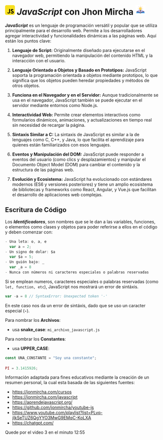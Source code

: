 # ![logo javascript](./img/logo_javascript.png) _JavaScript_ con Jhon Mircha ![logo javascript](./img/learning.png)

**_JavaScript_** es un lenguaje de programación versátil y popular que se utiliza principalmente para el desarrollo web. Permite a los desarrolladores agregar interactividad y funcionalidades dinámicas a las páginas web. Aquí están los puntos clave:

1. **Lenguaje de Script:** Originalmente diseñado para ejecutarse en el navegador web, permitiendo la manipulación del contenido HTML y la interacción con el usuario.

1. **Lenguaje Orientado a Objetos y Basado en Prototipos:** JavaScript soporta la programación orientada a objetos mediante prototipos, lo que significa que los objetos pueden heredar propiedades y métodos de otros objetos.

1. **Funciona en el Navegador y en el Servidor:** Aunque tradicionalmente se usa en el navegador, JavaScript también se puede ejecutar en el servidor mediante entornos como Node.js.

1. **Interactividad Web:** Permite crear elementos interactivos como formularios dinámicos, animaciones, y actualizaciones en tiempo real sin necesidad de recargar la página.

1. **Sintaxis Similar a C:** La sintaxis de JavaScript es similar a la de lenguajes como C, C++, y Java, lo que facilita el aprendizaje para quienes están familiarizados con esos lenguajes.

1. **Eventos y Manipulación del DOM:** JavaScript puede responder a eventos del usuario (como clics y desplazamientos) y manipular el Documento Object Model (DOM) para cambiar el contenido y la estructura de las páginas web.

1. **Evolución y Ecosistema:** JavaScript ha evolucionado con estándares modernos (ES6 y versiones posteriores) y tiene un amplio ecosistema de bibliotecas y frameworks como React, Angular, y Vue.js que facilitan el desarrollo de aplicaciones web complejas.

## Escritura de Código

Los **_Identificadores_**, son nombres que se le dan a las variables, funciones, o elementos como clases y objetos para poder referirse a ellos en el código y deben comenzar con:

```js
- Una leta: o, a, e
  var a = 2;
- Un signo de dolar: $a
  var $a = 5;
- Un guión bajo: _
  var _a = 8
- Nunca con números ni caracteres especiales o palabras reservadas
```

Si se emplean numeros, caracteres especiales o palabras reservadas (como `let, function, etc`), JavaScript nos mostrará un error de sintáxis.

```js
var -a = 8 // SyntaxError: Unexpected token '-'
```

En este caso nos da un error de sintáxis, dado que se uso un caracter especial (**`-`**).

Para nombrar los **Archivos**:

- usa **snake_case**: `mi_archivo_javascript.js`

Para nombrar los **Constantes**:

- usa **UPPER_CASE**:

```js
const UNA_CONSTANTE = "Soy una constante";

PI = 3.1415926;
```

Información adaptada para fines educativos mediante la creación de un resumen personal, la cual esta basada de las siguientes fuentes:

- https://jonmircha.com/cursos
- https://jonmircha.com/javascript
- https://aprendejavascript.org/
- https://github.com/jonmircha/youtube-js
- https://www.youtube.com/playlist?list=PLvq-jIkSeTUZ6QgYYO3MwG9EMqC-KoLXA
- https://chatgpt.com/

Quede por el video 3 en el minuto 12:55
